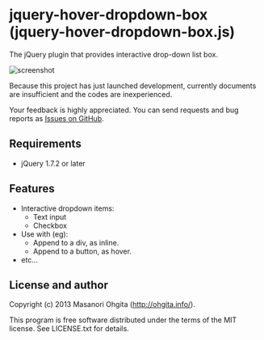 jquery-hover-dropdown-box (jquery-hover-dropdown-box.js)
========

The jQuery plugin that provides interactive drop-down list box.

![screenshot](https://raw.github.com/mugifly/jquery-hover-dropdown-box/master/design/screenshot_jquery-hover-dropdown-box.png)

Because this project has just launched development,
currently documents are insufficient and the codes are inexperienced.

Your feedback is highly appreciated.
You can send requests and bug reports as [Issues on GitHub](https://github.com/mugifly/jquery-hover-dropdown-box/issues).

## Requirements

* jQuery 1.7.2 or later

## Features

* Interactive dropdown items:
    * Text input
    * Checkbox
* Use with (eg):
    * Append to a div, as inline.
    * Append to a button, as hover.
* etc...

## License and author

Copyright (c) 2013 Masanori Ohgita (http://ohgita.info/). 

This program is free software distributed under the terms of the MIT license. 
See LICENSE.txt for details.
